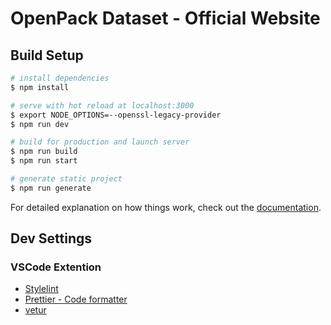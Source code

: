 # OpenPack Dataset - Official Website

## Build Setup

```bash
# install dependencies
$ npm install

# serve with hot reload at localhost:3000
$ export NODE_OPTIONS=--openssl-legacy-provider
$ npm run dev

# build for production and launch server
$ npm run build
$ npm run start

# generate static project
$ npm run generate
```

For detailed explanation on how things work, check out the [documentation](https://nuxtjs.org).

## Dev Settings

### VSCode Extention

- [Stylelint](https://marketplace.visualstudio.com/items?itemName=stylelint.vscode-stylelint)
- [Prettier - Code formatter](https://marketplace.visualstudio.com/items?itemName=esbenp.prettier-vscode)
- [vetur](https://marketplace.visualstudio.com/items?itemName=octref.vetur)
